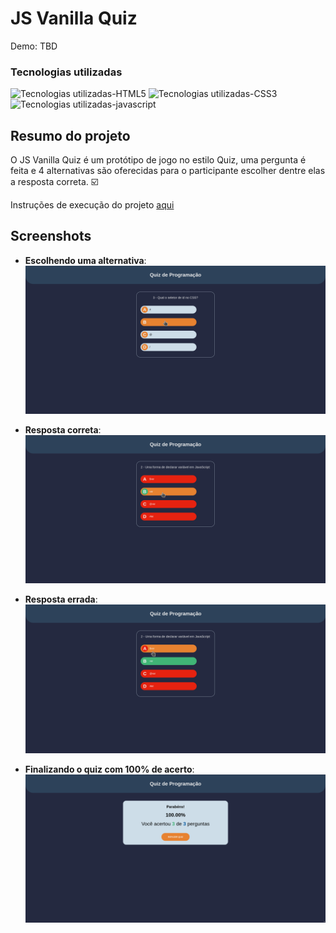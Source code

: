# JS Vanilla Quiz
Demo: TBD

### Tecnologias utilizadas
![Tecnologias utilizadas-HTML5](https://img.shields.io/badge/HTML5-E34F26?style=for-the-badge&logo=html5&logoColor=white)
![Tecnologias utilizadas-CSS3](https://img.shields.io/badge/CSS3-1572B6?style=for-the-badge&logo=css3&logoColor=white)
![Tecnologias utilizadas-javascript](https://img.shields.io/badge/JavaScript-323330?style=for-the-badge&logo=javascript&logoColor=F7DF1E)

## Resumo do projeto
O JS Vanilla Quiz é um protótipo de jogo no estilo Quiz, uma pergunta é feita e 4 alternativas são oferecidas para o participante escolher dentre elas a resposta correta. :ballot_box_with_check:

Instruções de execução do projeto [aqui](./doc/exec_instructions.md)

## Screenshots
  - __Escolhendo uma alternativa__:
  ![Selecionando alternativa](./doc/img/ans_select.png)
  
  - __Resposta correta__:
  ![Resposta correta](./doc/img/ans_correct.png)

  - __Resposta errada__:
  ![Resposta errada](./doc/img/ans_wrong.png)

  - __Finalizando o quiz com 100% de acerto__:
  ![Quiz finalizado](./doc/img/quiz_finished.png)